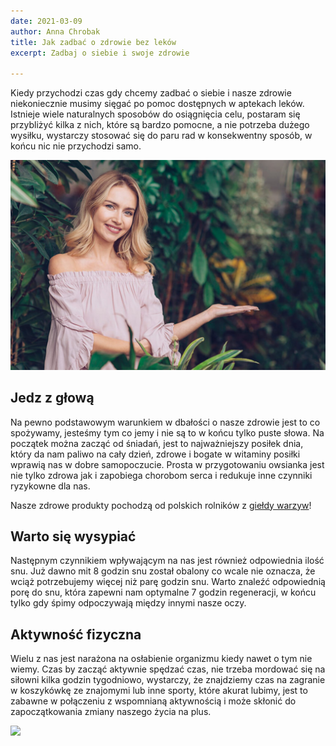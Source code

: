 ```yaml
---
date: 2021-03-09
author: Anna Chrobak
title: Jak zadbać o zdrowie bez leków
excerpt: Zadbaj o siebie i swoje zdrowie

---
```

Kiedy przychodzi czas gdy chcemy zadbać o siebie i nasze zdrowie niekoniecznie musimy sięgać po pomoc dostępnych w aptekach leków. Istnieje wiele naturalnych sposobów do osiągnięcia celu, postaram się przybliżyć kilka z nich, które są bardzo pomocne, a nie potrzeba dużego wysiłku, wystarczy stosować się do paru rad w konsekwentny sposób, w końcu nic nie przychodzi samo.

![](/uploads/zdrowie-bez-lekow.jpg)

## Jedz z głową

Na pewno podstawowym warunkiem w dbałości o nasze zdrowie jest to co spożywamy, jesteśmy tym co jemy i nie są to w końcu tylko puste słowa. Na początek można zacząć od śniadań, jest to najważniejszy posiłek dnia, który da nam paliwo na cały dzień, zdrowe i bogate w witaminy posiłki wprawią nas w dobre samopoczucie. Prosta w przygotowaniu owsianka jest nie tylko zdrowa jak i zapobiega chorobom serca i redukuje inne czynniki ryzykowne dla nas.

Nasze zdrowe produkty pochodzą od polskich rolników z [giełdy warzyw](https://polmar.net)!

## Warto się wysypiać

Następnym czynnikiem wpływającym na nas jest również odpowiednia ilość snu. Już dawno mit 8 godzin snu został obalony co wcale nie oznacza, że wciąż potrzebujemy więcej niż parę godzin snu. Warto znaleźć odpowiednią porę do snu, która zapewni nam optymalne 7 godzin regeneracji, w końcu tylko gdy śpimy odpoczywają między innymi nasze oczy.

## Aktywność fizyczna

Wielu z nas jest narażona na osłabienie organizmu kiedy nawet o tym nie wiemy. Czas by zacząć aktywnie spędzać czas, nie trzeba mordować się na siłowni kilka godzin tygodniowo, wystarczy, że znajdziemy czas na zagranie w koszykówkę ze znajomymi lub inne sporty, które akurat lubimy, jest to zabawne w połączeniu z wspomnianą aktywnością i może skłonić do zapoczątkowania zmiany naszego życia na plus.

![](https://cdn.pixabay.com/photo/2019/05/28/05/06/female-4234344_960_720.jpg)